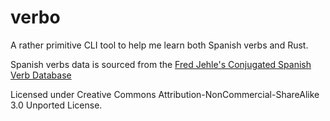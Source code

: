 # verbo

A rather primitive CLI tool to help me learn both Spanish verbs and Rust.

Spanish verbs data is sourced from the [Fred Jehle's Conjugated Spanish Verb Database](https://github.com/ghidinelli/fred-jehle-spanish-verbs)

Licensed under Creative Commons Attribution-NonCommercial-ShareAlike 3.0 Unported License.